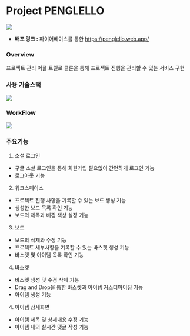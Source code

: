 # Project PENGLELLO

![](https://media.vlpt.us/images/luckychdl/post/7a94b350-6358-4b45-b834-bbcb2da7c4df/%E1%84%89%E1%85%B3%E1%84%8F%E1%85%B3%E1%84%85%E1%85%B5%E1%86%AB%E1%84%89%E1%85%A3%E1%86%BA%202021-09-25%20%E1%84%8B%E1%85%A9%E1%84%92%E1%85%AE%205.11.25.png)


- **배포 링크 :** 파이어베이스를 통한 https://penglello.web.app/

### Overview

프로젝트 관리 어플 트렐로 클론을 통해 프로젝트 진행을 관리할 수 있는 서비스 구현

### 사용 기술스택

![](https://media.vlpt.us/images/luckychdl/post/b884c73a-ac9c-4534-ad30-5e7bd668571f/%E1%84%89%E1%85%B3%E1%84%8F%E1%85%B3%E1%84%85%E1%85%B5%E1%86%AB%E1%84%89%E1%85%A3%E1%86%BA%202021-09-25%20%E1%84%8B%E1%85%A9%E1%84%92%E1%85%AE%206.01.49.png)

### WorkFlow

![](https://media.vlpt.us/images/luckychdl/post/c9ca496b-84af-4338-a075-c85adb1d4614/%E1%84%89%E1%85%B3%E1%84%8F%E1%85%B3%E1%84%85%E1%85%B5%E1%86%AB%E1%84%89%E1%85%A3%E1%86%BA%202021-09-25%20%E1%84%8B%E1%85%A9%E1%84%92%E1%85%AE%206.16.38.png)

### 주요기능

1. 소셜 로그인

- 구글 소셜 로그인을 통해 회원가입 필요없이 간편하게 로그인 기능
- 로그아웃 기능

2. 워크스페이스

- 프로젝트 진행 사항을 기록할 수 있는 보드 생성 기능
- 생성한 보드 목록 확인 기능
- 보드의 제목과 배경 색상 설정 기능

3. 보드

- 보드의 삭제와 수정 기능
- 프로젝트 세부사항을 기록할 수 있는 바스켓 생성 기능
- 바스켓 및 아이템 목록 확인 기능

4. 바스켓

- 바스켓 생성 및 수정 삭제 기능
- Drag and Drop을 통한 바스켓과 아이템 커스터마이징 기능
- 아이템 생성 기능

4. 아이템 상세화면

- 아이템 제목 및 상세내용 수정 기능
- 아이템 내의 실시간 댓글 작성 기능
